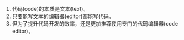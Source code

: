 <script setup lang="ts">import Bilibili from '/tools/Bilibili.vue';</script>
<Bilibili vid="BV1jm411o7tq" />

1. 代码(code)的本质是文本(text)。
2. 只要能写文本的编辑器(editor)都能写代码。
3. 但为了提升代码开发的效率，还是更加推荐使用专门的代码编辑器(code editor)。

